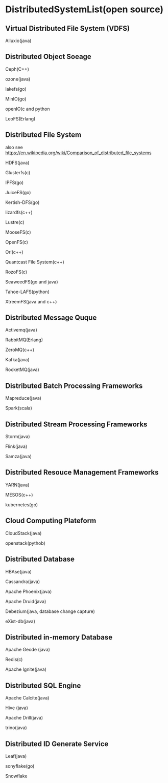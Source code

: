 # DistributedSystemList(open source)

## Virtual Distributed File System (VDFS)

Alluxio(java)

## Distributed Object Soeage 

Ceph(C++)

ozone(java)

lakefs(go)

MinIO(go)

openIO(c and python

LeoFS(Erlang)

## Distributed File System
also see https://en.wikipedia.org/wiki/Comparison_of_distributed_file_systems

HDFS(java)

Glusterfs(c)

IPFS(go)

JuiceFS(go)

Kertish-DFS(go)

lizardfs(c++)

Lustre(c)


MooseFS(c)

OpenFS(c)

Ori(c++)

Quantcast File System(c++)

RozoFS(c)

SeaweedFS(go and java)

Tahoe-LAFS(python)

XtreemFS(java and c++)



## Distributed Message Quque

Activemq(java)

RabbitMQ(Erlang)

ZeroMQ(c++)

Kafka(java)

RocketMQ(java)

## Distributed Batch Processing Frameworks

Mapreduce(java)

Spark(scala)


## Distributed Stream Processing Frameworks

Storm(java)

Flink(java)

Samza(java)

## Distributed Resouce Management Frameworks

YARN(java)

MESOS(c++)

kubernetes(go)

## Cloud Computing Plateform

CloudStack(java)

openstack(pythob)

## Distributed Database

HBAse(java)

Cassandra(java)

Apache Phoenix(java)

Apache Druid(java)

Debezium(java, database change capture)

eXist-db(java)

## Distributed in-memory Database

Apache Geode (java)

Redis(c)

Apache Ignite(java)

## Distributed SQL Engine


Apache Calcite(java)

Hive (java)

Apache Drill(java)

trino(java)

## Distributed ID Generate Service

Leaf(java)


sonyflake(go)

Snowflake
